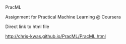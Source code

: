 PracML

Assignment for Practical Machine Learning @ Coursera

Direct link to html file

http://chris-kwas.github.io/PracML/PracML.html
